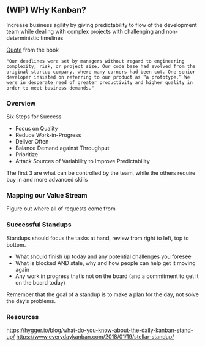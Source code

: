 ## (WIP) WHy Kanban?

Increase business agility by giving predictability to flow of the development team while dealing with complex projects with challenging and non-deterministic timelines

[Quote](http://a.co/6VZSFpy) from the book

```"Our deadlines were set by managers without regard to engineering complexity, risk, or project size. Our code base had evolved from the original startup company, where many corners had been cut. One senior developer insisted on referring to our product as “a prototype.” We were in desperate need of greater productivity and higher quality in order to meet business demands."```


### Overview

Six Steps for Success

* Focus on Quality
* Reduce Work-in-Progress
* Deliver Often
* Balance Demand against Throughput
* Prioritize
* Attack Sources of Variability to Improve Predictability

The first 3 are what can be controlled by the team, while the others require buy in and more advanced skills

### Mapping our Value Stream

Figure out where all of requests come from

### Successful Standups

Standups should focus the tasks at hand, review from right to left, top to bottom.

* What should finish up today and any potential challenges you foresee
* What is blocked AND stale, why and how people can help get it moving again
* Any work in progress that’s not on the board (and a commitment to get it on the board today)

Remember that the goal of a standup is to make a plan for the day, not solve the day’s problems.

### Resources

https://hygger.io/blog/what-do-you-know-about-the-daily-kanban-stand-up/
https://www.everydaykanban.com/2018/01/19/stellar-standup/